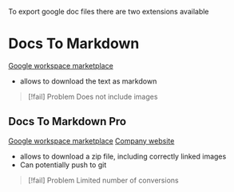 To export google doc files there are two extensions available

# Docs To Markdown

[Google workspace marketplace](https://workspace.google.com/marketplace/app/docs_to_markdown/700168918607)
- allows to download the text as markdown
> [!fail] Problem
> Does not include images

## Docs To Markdown Pro

[Google workspace marketplace](https://workspace.google.com/marketplace/app/docs_to_markdown_pro/483386994804?pann=b)
[Company website](https://www.docstomarkdown.pro/)

- allows to download a zip file, including correctly linked images
- Can potentially push to git

> [!fail] Problem
> Limited number of conversions

